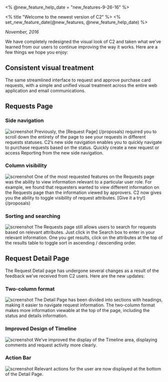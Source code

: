 <!-- When updating this file, update date to flag users of new content -->
<% @new_feature_help_date = "new_features-9-26-16" %>

<% title "Welcome to the newest version of C2" %>
<% set_new_feature_date(@new_features, @new_feature_help_date) %>


*November, 2016*

We have completely redesigned the visual look of C2 and taken what we’ve learned from our users to continue improving the way it works. Here are a few things we hope you enjoy:

## Consistent visual treatment
The same streamlined interface to request and approve purchase card requests, with a simple and unified visual treatment across the entire web application and email communications.


## Requests Page
### Side navigation
![screenshot](/assets/screenshots/nav-menu.png "C2 side navigation")
Previously, the [Request Page] (/proposals) required you to scroll down the entirety of the page to see your requests in different requests statuses. C2’s new side navigation enables you to quickly navigate to purchase requests based on the status. Quickly create a new request or access Reporting from the new side navigation.

### Column visibility
![screenshot](/assets/screenshots/column-visibility.png "C2 column visibility")
One of the most requested features on the Requests page was the ability to view information relevant to a particular user role. For example, we found that requesters wanted to view different information on the Requests page than the information viewed by approvers. C2 now gives you the ability to toggle visibility of request attributes. [Give it a try!] (/proposals)

### Sorting and searching
![screenshot](/assets/screenshots/sorting.png "C2 column visibility")
The Requests page still allows users to search for requests based on relevant attributes. Just click in the Search box to enter in your relevant information. One you get results, click on the attributes at the top of the results table to toggle sort in ascending / descending order.

## Request Detail Page
The Request Detail page has undergone several changes as a result of the feedback we’ve received from C2 users. Here are the new updates:

### Two-column format
![screenshot](/assets/screenshots/2-col-layout.png "C2 Two column layout")
The Detail Page has been divided into sections with headings, making it easier to navigate request information. The two-column format makes more information viewable at the top of the page, including the status and details information.

### Improved Design of Timeline
![screenshot](/assets/screenshots/latest-activity.png "C2 timeline")
We’ve improved the display of the Timeline area, displaying comments and request activity more clearly.

### Action Bar
![screenshot](/assets/screenshots/action-bar.png "C2 action bar")
Relevant actions for the user are now displayed at the bottom of the Detail Page.
